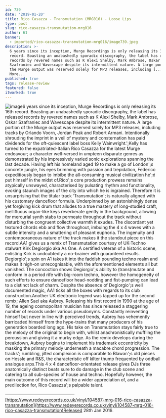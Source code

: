 ```yaml
---
id: 739
date: '2019-01-20'
title: Rico Casazza - Transmutation (MRG016) - Loose Lips
type: post
slug: rico-casazza-transmutation-mrg016
author: 61
banner:
  - imported/rico-casazza-transmutation-mrg016/image739.jpeg
description: >-
  6 years since its inception, Murge Recordings is only releasing its 16th
  record. Boasting an unabashedly sporadic discography, the label has released
  records by revered names such as K Alexi Shelby, Mark Ambrose, Oskar
  Szafraniec and Wavescape despite its intermittent nature. A large portion of
  the Murge output was reserved solely for MP3 releases, including [...]Read
  More...
published: true
tags: release-review
featured: false
itworked: true
---
```

![image](../imported/rico-casazza-transmutation-mrg016/image739.jpeg)6 years since its inception, Murge Recordings is only releasing its 16th record. Boasting an unabashedly sporadic discography, the label has released records by revered names such as K Alexi Shelby, Mark Ambrose, Oskar Szafraniec and Wavescape despite its intermittent nature. A large portion of the Murge output was reserved solely for MP3 releases, including tracks by Orlando Voorn, Jordan Peak and Robert Armani. Intentionally shrouding the imprint in a veil of mystery and consternation has paid dividends for the oft-quiescent label boss Kelly Wainwright.';Kelly has turned to the expatriated-Italian Rico Casazza for the latest Murge endeavour; a character well-versed in umpteen disparate genres as demonstrated by his impressively varied sonic explorations spanning the last decade. Having left his homeland aged 19 to make a go of London';s concrete jungle, his eyes brimming with passion and trepidation, Federico expeditiously began to imbibe the all-consuming musical civilization he';d put himself in the midst of.Rico';s core production prowess remains atypically unswayed, characterised by pulsating rhythm and functionality, evoking staunch images of the city into which he is ingrained. Therefore it is unsurprising that the titular track ‘Transmutation'; is naturally aligned with his customary dancefloor formula. Underpinned by an astonishingly dense yet forgiving kick drum that alludes to a true mastery of long-studied craft, mellifluous organ-like keys reverberate gently in the background, allowing for mercurial synth stabs to permeate throughout the track without disturbing the congruent collective warmth it exudes. The discordant yet textured chords ebb and flow throughout, imbuing the 4 x 4 waves with a subtle intensity and a smattering of pleasant euphoria. The ingenuity and contemporaneous nature of the track makes it the standout piece on this record.AA1 gives us a remix of Transmutation courtesy of UK-Techno stalwart Kirk Degiorgio aka As One. A certified veteran of a historic scene, enlisting Kirk is undoubtedly a no-brainer with guaranteed results. Degiorgio';s spin on A1 takes it into the faddish pounding techno realm and makes it nigh-on unrecognisable, with the aforementioned elements all but vanished. The concoction shows Degiorgio';s ability to (trans)mutate and conform in a period rife with big-room techno, however the homogeneity of such efforts to ensure dancefloor head-nodding and fist-pumping can lead to a distinct lack of charm. Despite the absence of Degiorgio';s well documented magic, AA1 ticks all the boxes with regards to its club construction.Another UK electronic legend was tapped up for the second remix; Allen Saei aka Aubrey. Releasing his first record in 1990 at the age of 19, the ageing cosmopolitan musician has since released a staggering number of records under various pseudonyms. Constantly reinventing himself but never in line with perceived trends, Aubrey has vehemently barricaded himself from the hype-trains that many producers of his generation boarded long ago. His take on Transmutation stays fairly true to the melody of the original to begin with, whilst anachronistically muffling the percussion and giving it a murky edge. As the remix develops during the breakdown, Aubrey begins to implement his trademark eccentricity by masking the primary melody underneath a macabre chord progression. The tracks'; rumbling, jilted complexion is comparable to Blawan';s old pieces on Hessle and R&S, the characteristic off kilter thump frequented by oddball analogue arps.This 4 x 4 dancefloor-orientated release gives DJs three anatomically distinct beats sure to do damage in the club scene and catering to all sub-species of house and techno. Hopefully however, the main outcome of this record will be a wider appreciation of, and a predilection for, Rico Casazza';s palpable talent.

————————————————[](https://www.discogs.com/Aphex-Twin-Collapse-EP/master/1405505)[https://www.redeyerecords.co.uk/vinyl/104587-mrg-016-rico-casazza-transmutation](https://www.redeyerecords.co.uk/vinyl/104587-mrg-016-rico-casazza-transmutation)Released 28th Jan 2019.